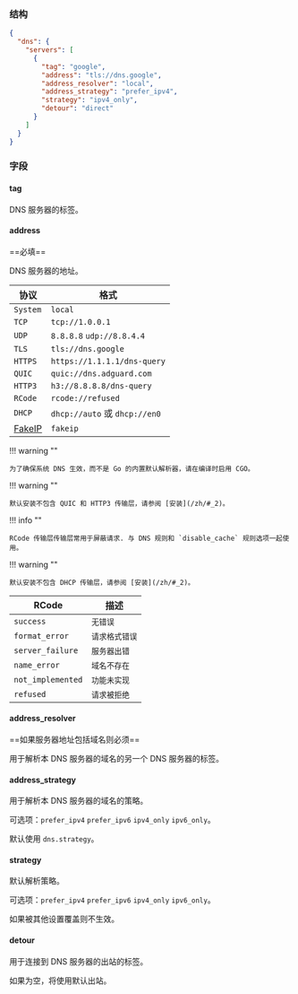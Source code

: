 ### 结构

```json
{
  "dns": {
    "servers": [
      {
        "tag": "google",
        "address": "tls://dns.google",
        "address_resolver": "local",
        "address_strategy": "prefer_ipv4",
        "strategy": "ipv4_only",
        "detour": "direct"
      }
    ]
  }
}

```

### 字段

#### tag

DNS 服务器的标签。

#### address

==必填==

DNS 服务器的地址。

| 协议                                  | 格式                           |
|-------------------------------------|------------------------------|
| `System`                            | `local`                      |
| `TCP`                               | `tcp://1.0.0.1`              |
| `UDP`                               | `8.8.8.8` `udp://8.8.4.4`    |
| `TLS`                               | `tls://dns.google`           |
| `HTTPS`                             | `https://1.1.1.1/dns-query`  |
| `QUIC`                              | `quic://dns.adguard.com`     |
| `HTTP3`                             | `h3://8.8.8.8/dns-query`     |
| `RCode`                             | `rcode://refused`            |
| `DHCP`                              | `dhcp://auto` 或 `dhcp://en0` |
| [FakeIP](/configuration/dns/fakeip) | `fakeip`                     |

!!! warning ""

    为了确保系统 DNS 生效，而不是 Go 的内置默认解析器，请在编译时启用 CGO。

!!! warning ""

    默认安装不包含 QUIC 和 HTTP3 传输层，请参阅 [安装](/zh/#_2)。

!!! info ""

    RCode 传输层传输层常用于屏蔽请求. 与 DNS 规则和 `disable_cache` 规则选项一起使用。

!!! warning ""

    默认安装不包含 DHCP 传输层，请参阅 [安装](/zh/#_2)。

| RCode             | 描述       | 
|-------------------|----------|
| `success`         | `无错误`    |
| `format_error`    | `请求格式错误` |
| `server_failure`  | `服务器出错`  |
| `name_error`      | `域名不存在`  |
| `not_implemented` | `功能未实现`  |
| `refused`         | `请求被拒绝`  |

#### address_resolver

==如果服务器地址包括域名则必须==

用于解析本 DNS 服务器的域名的另一个 DNS 服务器的标签。

#### address_strategy

用于解析本 DNS 服务器的域名的策略。

可选项：`prefer_ipv4` `prefer_ipv6` `ipv4_only` `ipv6_only`。

默认使用 `dns.strategy`。

#### strategy

默认解析策略。

可选项：`prefer_ipv4` `prefer_ipv6` `ipv4_only` `ipv6_only`。

如果被其他设置覆盖则不生效。

#### detour

用于连接到 DNS 服务器的出站的标签。

如果为空，将使用默认出站。

